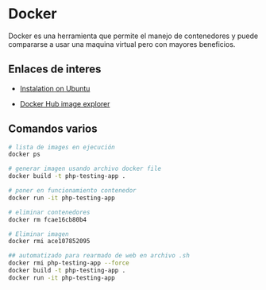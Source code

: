 # Docker

Docker es una herramienta que permite el manejo de contenedores y puede compararse a usar una maquina virtual pero con mayores beneficios.

## Enlaces de interes

- [Instalation on Ubuntu](https://docs.docker.com/install/linux/docker-ce/ubuntu/)

- [Docker Hub image explorer](https://hub.docker.com/search?q=&type=image)

## Comandos varios

```sh
# lista de images en ejecución
docker ps

# generar imagen usando archivo docker file
docker build -t php-testing-app .

# poner en funcionamiento contenedor
docker run -it php-testing-app

# eliminar contenedores
docker rm fcae16cb80b4

# Eliminar imagen
docker rmi ace107852095

## automatizado para rearmado de web en archivo .sh
docker rmi php-testing-app --force
docker build -t php-testing-app .
docker run -it php-testing-app
```